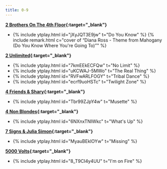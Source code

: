 ```yaml
---
title: 0-9
---
```

**[2 Brothers On The 4th Floor](https://en.wikipedia.org/wiki/2_Brothers_On_The_4th_Floor){:target="_blank"}**
- {% include ytplay.html id="jXyJQT3E9jw" t="Do You Know" %} {% include remark.html c="cover of “Diana Ross - Theme from Mahogany (Do You Know Where You're Going To)”" %}

**[2 Unlimited](https://en.wikipedia.org/wiki/2_Unlimited){:target="_blank"}**
- {% include ytplay.html id="7kmEEkECFQw" t="No Limit" %}
- {% include ytplay.html id="uKCWAJ-5MWo" t="The Real Thing" %}
- {% include ytplay.html id="RVFwARLFOGY" t="Tribal Dance" %}
- {% include ytplay.html id="ecrf9uoHSTc" t="Twilight Zone" %}

**[4 Friends & Shary](https://www.discogs.com/release/2287686-4-Friends-feat-Shary-Musette){:target="_blank"}**
- {% include ytplay.html id="Tbr99ZJpY4w" t="Musette" %}

**[4 Non Blondes](https://en.wikipedia.org/wiki/4_Non_Blondes){:target="_blank"}**
- {% include ytplay.html id="6NXnxTNIWkc" t="What's Up" %}

**[7 Signs & Julia Simon](https://www.discogs.com/master/191989-7-Signs-Julia-Simon-Missing){:target="_blank"}**
- {% include ytplay.html id="MyauBEklOYw" t="Missing" %}

**[5000 Volts](https://en.wikipedia.org/wiki/5000_Volts){:target="_blank"}**
- {% include ytplay.html id="8_T9CI4y4UU" t="I'm on Fire" %}
